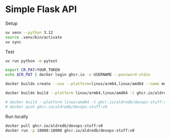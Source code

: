 # Simple Flask API

Setup

```bash
uv venv --python 3.12
source .venv/bin/activate
uv sync
```

Test

```bash
uv run python -m pytest
```

```bash
export CR_PAT=YOUR_TOKEN
echo $CR_PAT | docker login ghcr.io -u USERNAME --password-stdin
```

```bash
docker buildx create --use --platform=linux/arm64,linux/amd64 --name multi-platform-builder

docker buildx build --platform linux/arm64,linux/amd64 -t ghcr.io/aldredb/devops-stuff:v0 --push .

# docker build --platform linux/amd64 -t ghcr.io/aldredb/devops-stuff:v0 .
# docker push ghcr.io/aldredb/devops-stuff:v0
```

Run locally

```bash
docker pull ghcr.io/aldredb/devops-stuff:v0
docker run -p 18080:18080 ghcr.io/aldredb/devops-stuff:v0
```
